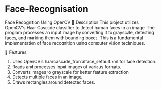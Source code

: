 # Face-Recognisation
Face Recognition Using OpenCV
📌 Description
This project utilizes OpenCV's Haar Cascade classifier to detect human faces in an image. The program processes an input image by converting it to grayscale, detecting faces, and marking them with bounding boxes. This is a fundamental implementation of face recognition using computer vision techniques.

🚀 Features
1. Uses OpenCV’s haarcascade_frontalface_default.xml for face detection.
2. Reads and processes input images of various formats.
3. Converts images to grayscale for better feature extraction.
4. Detects multiple faces in an image.
5. Draws rectangles around detected faces.
